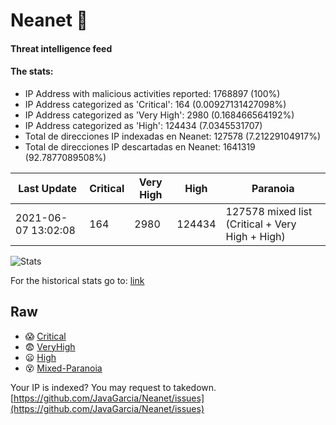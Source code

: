 # Neanet :hocho:
#### Threat intelligence feed
#### The stats:

- IP Address with malicious activities reported: 1768897 (100%)
- IP Address categorized as 'Critical':  164 (0.00927131427098%)
- IP Address categorized as 'Very High':  2980 (0.168466564192%)
- IP Address categorized as 'High':  124434 (7.0345531707)
- Total de direcciones IP indexadas en Neanet:  127578 (7.21229104917%)
- Total de direcciones IP descartadas en Neanet:  1641319 (92.7877089508%)

| Last Update | Critical | Very High | High | Paranoia |
| --- | --- | --- | --- | --- |
| 2021-06-07 13:02:08 | 164 | 2980 | 124434 | 127578 mixed list (Critical + Very High + High)|

![Stats](https://docs.google.com/spreadsheets/d/e/2PACX-1vSnaNMIXVabIpDJjufMlzH7poXnshF3mgd8Is1g9ytUEzVsP5my4Trn8f-xkoLLQ38xpL3HtmUexLo6/pubchart?oid=501124687&format=image)

For the historical stats go to: [link](/stats.csv)
## Raw
- :scream: [Critical](https://raw.githubusercontent.com/JavaGarcia/Neanet/master/blacklists/neanet_critical.txt)
- :fearful: [VeryHigh](https://raw.githubusercontent.com/JavaGarcia/Neanet/master/blacklists/neanet_veryHigh.txtt)
- :frowning: [High](https://raw.githubusercontent.com/JavaGarcia/Neanet/master/blacklists/neanet_high.txt)
- :dizzy_face: [Mixed-Paranoia](https://raw.githubusercontent.com/JavaGarcia/Neanet/master/blacklists/neanet_all.txt)


Your IP is indexed? You may request to takedown. [https://github.com/JavaGarcia/Neanet/issues](https://github.com/JavaGarcia/Neanet/issues)




































































































































































































































































































































































































































































































































































































































































































































































































































































































































































































































































































































































































































































































































































































































































































































































































































































































































































































































































































































































































































































































































































































































































































































































































































































































































































































































































































































































































































































































































































































































































































































































































































































































































































































































































































































































































































































































































































































































































































































































































































































































































































































































































































































































































































































































































































































































































































































































































































































































































































































































































































































































































































































































































































































































































































































































































































































































































































































































































































































































































































































































































































































































































































































































































































































































































































































































































































































































































































































































































































































































































